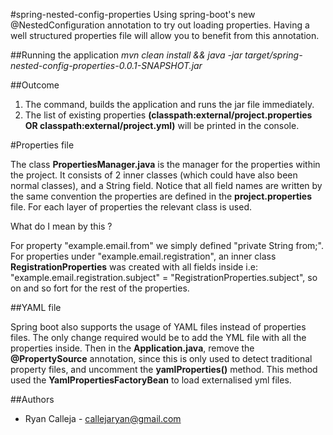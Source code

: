 #spring-nested-config-properties
Using spring-boot's new @NestedConfiguration annotation to try out loading properties. Having a well structured properties file will allow you to benefit from this annotation. 

##Running the application 
*mvn clean install && java -jar target/spring-nested-config-properties-0.0.1-SNAPSHOT.jar*

##Outcome
 1. The command, builds the application and runs the jar file immediately.
 2. The list of existing properties **(classpath:external/project.properties OR classpath:external/project.yml)** will be printed in the console.

#Properties file

The class **PropertiesManager.java** is the manager for the properties within the project. It consists of 2 inner classes (which could have also been normal classes), and a String field. Notice that all field names are written by the same convention the properties are defined in the **project.properties** file. For each layer of properties the relevant class is used.

What do I mean by this ?

For property "example.email.from" we simply defined "private String from;".
For properties under "example.email.registration", an inner class **RegistrationProperties** was created with all fields inside i.e: "example.email.registration.subject" = "RegistrationProperties.subject", so on and so fort for the rest of the properties.

##YAML file

Spring boot also supports the usage of YAML files instead of properties files. The only change required would be to add the YML file with all the properties inside. Then in the **Application.java**, remove the **@PropertySource** annotation, since this is only used to detect traditional property files, and uncomment the **yamlProperties()** method. This method used the **YamlPropertiesFactoryBean** to load externalised yml files.

##Authors
 - Ryan Calleja - callejaryan@gmail.com


